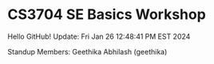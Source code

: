 # CS3704 SE Basics Workshop
Hello GitHub!
Update: Fri Jan 26 12:48:41 PM EST 2024

Standup Members: Geethika Abhilash (geethika)
